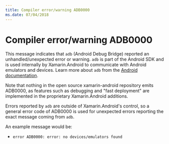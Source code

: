 ```yaml
---
title: Compiler error/warning ADB0000
ms.date: 07/04/2018
---
```

# Compiler error/warning ADB0000

This message indicates that `adb` (Android Debug Bridge) reported an
unhandled/unexpected error or warning.  `adb` is part of the Android SDK and is
used internally by Xamarin.Android to communicate with Android emulators and
devices.  Learn more about `adb` from the [Android documentation][adb].

Note that nothing in the open source xamarin-android repository emits ADB0000,
as features such as debugging and "fast deployment" are implemented in the
proprietary Xamarin.Android additions.

Errors reported by `adb` are outside of Xamarin.Android's control, so a general
error code of ADB0000 is used for unexpected errors reporting the exact message
coming from `adb`.

An example message would be:

  * `error ADB0000: error: no devices/emulators found`

[adb]: https://developer.android.com/studio/command-line/adb
